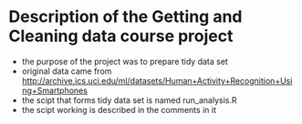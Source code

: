 # Description of the Getting and Cleaning data course project

* the purpose of the project was to prepare tidy data set
* original data came from http://archive.ics.uci.edu/ml/datasets/Human+Activity+Recognition+Using+Smartphones
* the scipt that forms tidy data set is named run_analysis.R
* the scipt working is described in the comments in it